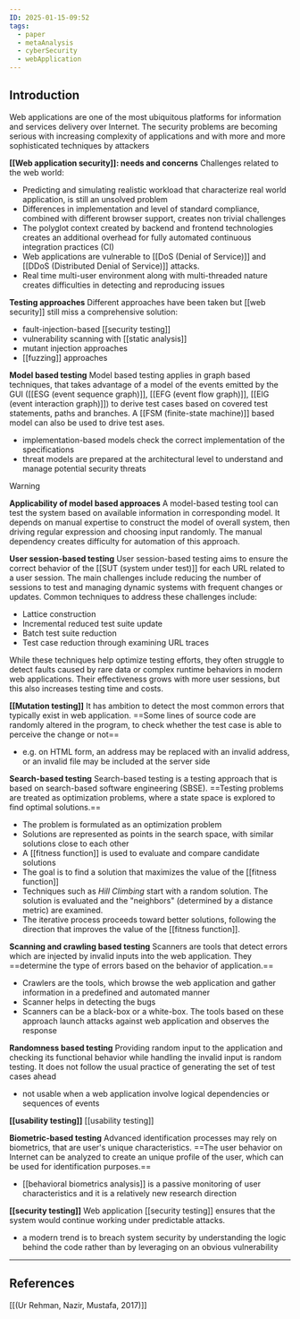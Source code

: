 ```yaml
---
ID: 2025-01-15-09:52
tags:
  - paper
  - metaAnalysis
  - cyberSecurity
  - webApplication
---
```

## Introduction

Web applications are one of the most ubiquitous platforms for information and services delivery over Internet. The security problems are becoming serious with increasing complexity of applications and with more and more sophisticated techniques by attackers

**[[Web application security]]: needs and concerns**
Challenges related to the web world:
- Predicting and simulating realistic workload that characterize real world application, is still an unsolved problem
- Differences in implementation and level of standard compliance, combined with different browser support, creates non trivial challenges
- The polyglot context created by backend and frontend technologies creates an additional overhead for fully automated continuous integration practices (CI)
- Web applications are vulnerable to [[DoS (Denial of Service)]] and [[DDoS (Distributed Denial of Service)]] attacks.
- Real time multi-user environment along with multi-threaded nature creates difficulties in detecting and reproducing issues

**Testing approaches**
Different approaches have been taken but [[web security]] still miss a comprehensive solution:
- fault-injection-based [[security testing]]
- vulnerability scanning with [[static analysis]]
- mutant injection approaches
- [[fuzzing]] approaches

**Model based testing**
Model based testing applies in graph based techniques, that takes advantage of a model of the events emitted by the GUI ([[ESG (event sequence graph)]], [[EFG (event flow graph)]], [[EIG (event interaction graph)]]) to derive test cases based on covered test statements, paths and branches. A [[FSM (finite-state machine)]] based model can also be used to drive test ases.
- implementation-based models check the correct implementation of the specifications
- threat models are prepared at the architectural level to understand and manage potential security threats

> [!WARNING]
> **Applicability of model based approaces**
> A model-based testing tool can test the system based on available information in corresponding model. It depends on manual expertise to construct the model of overall system, then driving regular expression and choosing input randomly. The manual dependency creates difficulty for automation of this approach.

**User session-based testing**
User session-based testing aims to ensure the correct behavior of the [[SUT (system under test)]] for each URL related to a user session. The main challenges include reducing the number of sessions to test and managing dynamic systems with frequent changes or updates. Common techniques to address these challenges include:
- Lattice construction
- Incremental reduced test suite update
- Batch test suite reduction
- Test case reduction through examining URL traces

While these techniques help optimize testing efforts, they often struggle to detect faults caused by rare data or complex runtime behaviors in modern web applications. Their effectiveness grows with more user sessions, but this also increases testing time and costs.

**[[Mutation testing]]**
It has ambition to detect the most common errors that typically exist in web application. ==Some lines of source code are randomly altered in the program, to check whether the test case is able to perceive the change or not==
- e.g. on HTML form, an address may be replaced with an invalid address, or an invalid file may be included at the server side

**Search-based testing**
Search-based testing is a testing approach that is based on search-based software engineering (SBSE). ==Testing problems are treated as optimization problems, where a state space is explored to find optimal solutions.==
- The problem is formulated as an optimization problem
- Solutions are represented as points in the search space, with similar solutions close to each other
- A [[fitness function]] is used to evaluate and compare candidate solutions
- The goal is to find a solution that maximizes the value of the [[fitness function]]
- Techniques such as *Hill Climbing* start with a random solution. The solution is evaluated and the "neighbors" (determined by a distance metric) are examined.
- The iterative process proceeds toward better solutions, following the direction that improves the value of the [[fitness function]].

**Scanning and crawling based testing**
Scanners are tools that detect errors which are injected by invalid inputs into the web application. They ==determine the type of errors based on the behavior of application.==
- Crawlers are the tools, which browse the web application and gather information in a predefined and automated manner
- Scanner helps in detecting the bugs
- Scanners can be a black-box or a white-box. The tools based on these approach launch attacks against web application and observes the response

**Randomness based testing**
Providing random input to the application and checking its functional behavior while
handling the invalid input is random testing. It does not follow the usual practice of generating the set of test cases ahead
- not usable when a web application involve logical dependencies or sequences of events

**[[usability testing]]**
[[usability testing]]

**Biometric-based testing**
Advanced identification processes may rely on biometrics, that are user's unique characteristics. ==The user behavior on Internet can be analyzed to create an unique profile of the user, which can be used for identification purposes.==
- [[behavioral biometrics analysis]] is a passive monitoring of user characteristics and it is a relatively new research direction

**[[security testing]]**
Web application [[security testing]] ensures that the system would continue working under predictable attacks.
- a modern trend is to breach system security by understanding the logic behind the code rather than by leveraging on an obvious vulnerability

---
## References
[[(Ur Rehman, Nazir, Mustafa, 2017)]]